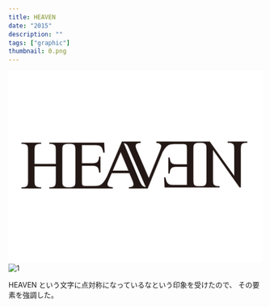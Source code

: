 ```yaml
---
title: HEAVEN
date: "2015"
description: ""
tags: ["graphic"]
thumbnail: 0.png
---
```


![1](./1.png)
![1](./2.png)

HEAVEN という文字に点対称になっているなという印象を受けたので、
その要素を強調した。
